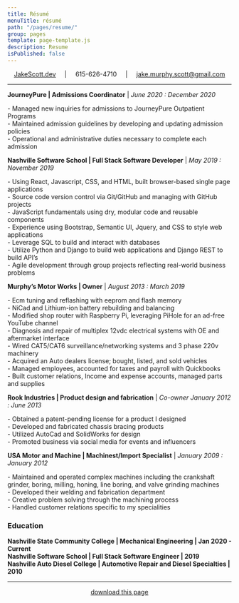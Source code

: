 ```yaml
---
title: Résumé
menuTitle: résumé
path: "/pages/resume/"
group: pages
template: page-template.js
description: Resume
isPublished: false
---
```


<div style="text-align: center">
<a target="_blank" rel="noopener noreferrer" href="https://jakescott.dev">JakeScott.dev</a>
&nbsp; &nbsp; | &nbsp; &nbsp; 615-626-4710  &nbsp; &nbsp; | &nbsp; &nbsp;
<a style="text-align: right" href="mailto:jake.murphy.scott@gmail.com"> jake.murphy.scott@gmail.com</a> <br />
</div>

---

**JourneyPure | Admissions Coordinator** | *June 2020 : December 2020*
<p>- Managed new inquiries for admissions to JourneyPure Outpatient Programs <br />
- Maintained admission guidelines by developing and updating admission policies <br />
- Operational and administrative duties necessary to complete each admission
</p>

**Nashville Software School | Full Stack Software Developer** | *May 2019 : November 2019*
<p>
- Using React, Javascript, CSS, and HTML, built browser-based single page applications <br />
- Source code version control via Git/GitHub and managing with GitHub projects <br />
- JavaScript fundamentals using dry, modular code and reusable components <br />
- Experience using Bootstrap, Semantic UI, Jquery, and CSS to style web applications <br />
- Leverage SQL to build and interact with databases <br />
- Utilize Python and Django to build web applications and Django REST to build API’s <br />
- Agile development through group projects reflecting real-world business problems <br />
</p>

**Murphy’s Motor Works | Owner** | *August 2013 : March 2019*

<p>
- Ecm tuning and reflashing with eeprom and flash memory <br />
- NiCad and Lithium-ion battery rebuilding and balancing <br />
- Modified shop router with Raspberry Pi, leveraging PiHole for an ad-free YouTube channel <br />
- Diagnosis and repair of multiplex 12vdc electrical systems with OE and aftermarket interface <br />
- Wired CAT5/CAT6 surveillance/networking systems and 3 phase 220v machinery <br />
- Acquired an Auto dealers license; bought, listed, and sold vehicles <br />
- Managed employees, accounted for taxes and payroll with Quickbooks <br />
- Built customer relations, Income and expense accounts, managed parts and supplies <br />
</p>

**Rook Industries | Product design and fabrication** | *Co-owner January 2012 : June 2013*
<p>
- Obtained a patent-pending license for a product I designed <br />
- Developed and fabricated chassis bracing products <br />
- Utilized AutoCad and SolidWorks for design <br />
- Promoted business via social media for events and influencers
</p>

**USA Motor and Machine | Machinest/Import Specialist** | *January 2009 : January 2012*
<p>
- Maintained and operated complex machines including the crankshaft grinder, boring, milling, honing, line boring, and valve grinding machines <br />
- Developed their welding and fabrication department <br />
- Creative problem solving through the machining process <br />
- Handled customer relations specific to my specialities<br />
</p>

### Education

**Nashville State Community College | Mechanical Engineering | Jan 2020 - Current** <br />
**Nashville Software School | Full Stack Software Engineer | 2019** <br />
**Nashville Auto Diesel College | Automotive Repair and Diesel Specialties | 2010**

---

<center>
<a href="index.pdf" target="_blank">download this page</a>
</center>

